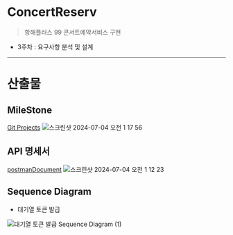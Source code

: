 # ConcertReserv
>항해플러스 99 콘서트예약서비스 구현

- 3주차 : 요구사항 분석 및 설계


---

# 산출물



## MileStone 
[Git Projects](https://github.com/users/JiheeOh/projects/3)
![스크린샷 2024-07-04 오전 1 17 56](https://github.com/JiheeOh/concertReserv/assets/75823407/d9345a4a-bd84-4458-b31e-b2351514e3a1)

## API 명세서 
[postmanDocument](https://documenter.getpostman.com/view/23303389/2sA3dxEXgn)
![스크린샷 2024-07-04 오전 1 12 23](https://github.com/JiheeOh/concertReserv/assets/75823407/bd8982e7-bd57-42ba-8782-ea72249ced7d)

## Sequence Diagram 
- 대기열 토큰 발급

![대기열 토큰 발급 Sequence Diagram (1)](https://github.com/JiheeOh/concertReserv/assets/75823407/c0c25f38-fd4b-442c-badf-2db6161273d3)


